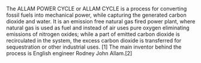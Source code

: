 The ALLAM POWER CYCLE or ALLAM CYCLE is a process for converting fossil fuels into mechanical power, while capturing the generated carbon dioxide and water. It is an emission free natural gas fired power plant, where natural gas is used as fuel and instead of air uses pure oxygen eliminating emissions of nitrogen oxides; while a part of emitted carbon dioxide is recirculated in the system, the excess carbon dioxide is transferred for sequestration or other industrial uses. [1] The main inventor behind the process is English engineer Rodney John Allam.[2]
